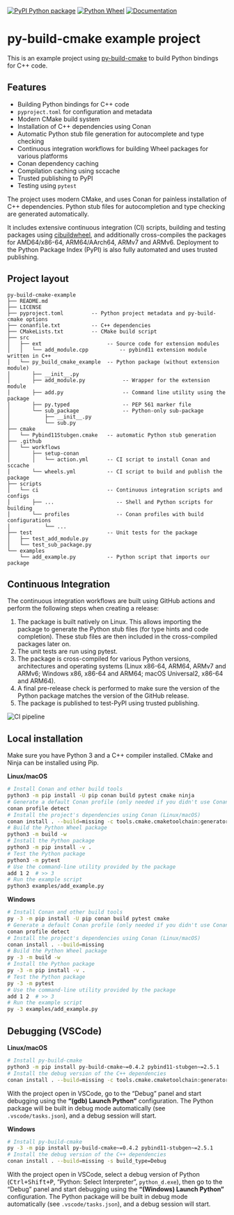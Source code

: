 [![PyPI Python package](https://img.shields.io/badge/PyPI-Python%20package-blue)](https://test.pypi.org/project/py-build-cmake-example)
[![Python Wheel](https://github.com/tttapa/py-build-cmake-example/actions/workflows/wheels.yml/badge.svg)](https://github.com/tttapa/py-build-cmake-example/actions/workflows/wheels.yml)
[![Documentation](https://img.shields.io/badge/Documentation-main-blue)](https://tttapa.github.io/py-build-cmake)

# py-build-cmake example project

This is an example project using [py-build-cmake](https://github.com/tttapa/py-build-cmake)
to build Python bindings for C++ code.

## Features

 - Building Python bindings for C++ code
 - `pyproject.toml` for configuration and metadata
 - Modern CMake build system
 - Installation of C++ dependencies using Conan
 - Automatic Python stub file generation for autocomplete and type checking
 - Continuous integration workflows for building Wheel packages for various platforms
 - Conan dependency caching
 - Compilation caching using sccache
 - Trusted publishing to PyPI
 - Testing using `pytest`

The project uses modern CMake, and uses Conan for painless installation of C++
dependencies. Python stub files for autocompletion and type checking are
generated automatically.

It includes extensive continuous integration (CI) scripts, building and testing
packages using [cibuildwheel](https://github.com/pypa/cibuildwheel), and
additionally cross-compiles the packages for AMD64/x86-64, ARM64/AArch64,
ARMv7 and ARMv6.
Deployment to the Python Package Index (PyPI) is also fully automated and uses
trusted publishing.

## Project layout

```
py-build-cmake-example
├── README.md
├── LICENSE
├── pyproject.toml         -- Python project metadata and py-build-cmake options
├── conanfile.txt          -- C++ dependencies
├── CMakeLists.txt         -- CMake build script
├── src
│   ├── ext                     -- Source code for extension modules
│   │   └── add_module.cpp          -- pybind11 extension module written in C++
│   └── py_build_cmake_example  -- Python package (without extension module)
│       ├── __init__.py
│       ├── add_module.py            -- Wrapper for the extension module
│       ├── add.py                   -- Command line utility using the package
│       ├── py.typed                 -- PEP 561 marker file
│       └── sub_package              -- Python-only sub-package
│           ├── __init__.py
│           └── sub.py
├── cmake
│   └── Pybind11Stubgen.cmake   -- automatic Python stub generation
├── .github
│   └── workflows
│       ├── setup-conan
│       │   └── action.yml      -- CI script to install Conan and sccache
│       └── wheels.yml          -- CI script to build and publish the package
├── scripts
│   └── ci                      -- Continuous integration scripts and configs
│       ├── ...                    -- Shell and Python scripts for building
│       └── profiles               -- Conan profiles with build configurations
│           └── ...
├── test                        -- Unit tests for the package
│   ├── test_add_module.py
│   └── test_sub_package.py
└── examples
    └── add_example.py          -- Python script that imports our package
```

## Continuous Integration

The continuous integration workflows are built using GitHub actions and perform
the following steps when creating a release:

 1. The package is built natively on Linux. This allows importing the package to
    generate the Python stub files (for type hints and code completion). These
    stub files are then included in the cross-compiled packages later on.
 2. The unit tests are run using pytest.
 3. The package is cross-compiled for various Python versions, architectures and
    operating systems (Linux x86-64, ARM64, ARMv7 and ARMv6; Windows x86, x86-64
    and ARM64; macOS Universal2, x86-64 and ARM64).
 4. A final pre-release check is performed to make sure the version of the
    Python package matches the version of the GitHub release.
 5. The package is published to test-PyPI using trusted publishing.

![CI pipeline](https://tttapa.github.io/py-build-cmake/images/ci-pipeline.png)

## Local installation

Make sure you have Python 3 and a C++ compiler installed. CMake and Ninja can be
installed using Pip.

**Linux/macOS**
```sh
# Install Conan and other build tools
python3 -m pip install -U pip conan build pytest cmake ninja
# Generate a default Conan profile (only needed if you didn't use Conan before)
conan profile detect
# Install the project's dependencies using Conan (Linux/macOS)
conan install . --build=missing -c tools.cmake.cmaketoolchain:generator="Ninja Multi-Config"
# Build the Python Wheel package
python3 -m build -w
# Install the Python package
python3 -m pip install -v .
# Test the Python package
python3 -m pytest
# Use the command-line utility provided by the package
add 1 2  # >> 3
# Run the example script
python3 examples/add_example.py
```

**Windows**
```sh
# Install Conan and other build tools
py -3 -m pip install -U pip conan build pytest cmake
# Generate a default Conan profile (only needed if you didn't use Conan before)
conan profile detect
# Install the project's dependencies using Conan (Linux/macOS)
conan install . --build=missing
# Build the Python Wheel package
py -3 -m build -w
# Install the Python package
py -3 -m pip install -v .
# Test the Python package
py -3 -m pytest
# Use the command-line utility provided by the package
add 1 2  # >> 3
# Run the example script
py -3 examples/add_example.py
```

## Debugging (VSCode)

**Linux/macOS**
```sh
# Install py-build-cmake
python3 -m pip install py-build-cmake~=0.4.2 pybind11-stubgen~=2.5.1
# Install the debug version of the C++ dependencies
conan install . --build=missing -c tools.cmake.cmaketoolchain:generator="Ninja Multi-Config" -s build_type=Debug
```

With the project open in VSCode, go to the “Debug” panel and start debugging
using the **“(gdb) Launch Python”** configuration. The Python package will be
built in debug mode automatically (see `.vscode/tasks.json`), and a debug
session will start.

**Windows**
```sh
# Install py-build-cmake
py -3 -m pip install py-build-cmake~=0.4.2 pybind11-stubgen~=2.5.1
# Install the debug version of the C++ dependencies
conan install . --build=missing -s build_type=Debug
```

With the project open in VSCode, select a debug version of Python
(<kbd>Ctrl+Shift+P</kbd>, “Python: Select Interpreter”, `python_d.exe`), then
go to the “Debug” panel and start debugging using the
**“(Windows) Launch Python”** configuration. The Python package will be built
in debug mode automatically (see `.vscode/tasks.json`), and a debug session
will start.

